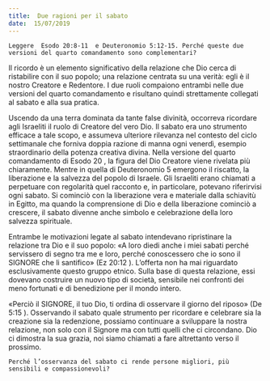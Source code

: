 ```yaml
---
title:  Due ragioni per il sabato
date:  15/07/2019
---
```


`Leggere  Esodo 20:8-11  e Deuteronomio 5:12-15. Perché queste due versioni del quarto comandamento sono complementari?`

Il ricordo è un elemento significativo della relazione che Dio cerca di ristabilire con il suo popolo; una relazione centrata su una verità: egli è il nostro Creatore e Redentore. I due ruoli compaiono entrambi nelle due versioni del quarto comandamento e risultano quindi strettamente collegati al sabato e alla sua pratica.

Uscendo da una terra dominata da tante false divinità, occorreva ricordare agli Israeliti il ruolo di Creatore del vero Dio. Il sabato era uno strumento efficace a tale scopo, e assumeva ulteriore rilevanza nel contesto del ciclo settimanale che forniva doppia razione di manna ogni venerdì, esempio straordinario della potenza creativa divina. Nella versione del quarto comandamento di Esodo 20 , la figura del Dio Creatore viene rivelata più chiaramente. Mentre in quella di Deuteronomio 5  emergono il riscatto, la liberazione e la salvezza del popolo di Israele. Gli Israeliti erano chiamati a perpetuare con regolarità quel racconto e, in particolare, potevano riferirvisi ogni sabato. Si cominciò con la liberazione vera e materiale dalla schiavitù in Egitto, ma quando la comprensione di Dio e della liberazione cominciò a crescere, il sabato divenne anche simbolo e celebrazione della loro salvezza spirituale.

Entrambe le motivazioni legate al sabato intendevano ripristinare la relazione tra Dio e il suo popolo: «A loro diedi anche i miei sabati perché servissero di segno tra me e loro, perché conoscessero che io sono il SIGNORE che li santifico» (Ez 20:12 ). L’offerta non ha mai riguardato esclusivamente questo gruppo etnico. Sulla base di questa relazione, essi dovevano costruire un nuovo tipo di società, sensibile nei confronti dei meno fortunati e di benedizione per il mondo intero.

«Perciò il SIGNORE, il tuo Dio, ti ordina di osservare il giorno del riposo» (De 5:15 ). Osservando il sabato quale strumento per ricordare e celebrare sia la creazione sia la redenzione, possiamo continuare a sviluppare la nostra relazione, non solo con il Signore ma con tutti quelli che ci circondano. Dio ci dimostra la sua grazia, noi siamo chiamati a fare altrettanto verso il prossimo.

`Perché l’osservanza del sabato ci rende persone migliori, più sensibili e compassionevoli?`